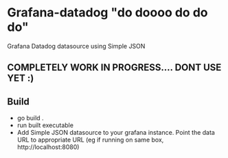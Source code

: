 # Grafana-datadog "do doooo do do do"
Grafana Datadog datasource using Simple JSON

## COMPLETELY WORK IN PROGRESS.... DONT USE YET :)


## Build

- go build .
- run built executable
- Add Simple JSON datasource to your grafana instance. Point the data URL to appropriate URL (eg if running on same box, http://localhost:8080)
 

